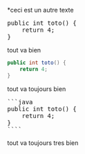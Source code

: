 *ceci est un autre texte

<pre class="prettyprint">
public int toto() {
    return 4;
}
</pre>

tout va bien

```java
public int toto() {
    return 4;
}
````

tout va toujours bien

<pre class="prettyprint">
```java
public int toto() {
    return 4;
}
````
</pre>

tout va toujours tres bien
